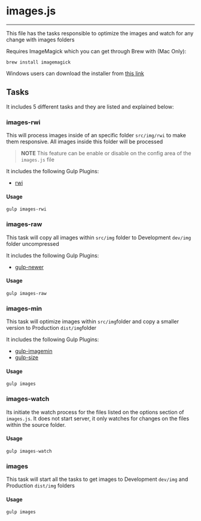 # images.js
--------

This file has the tasks responsible to optimize the images and watch for any change with images folders

Requires ImageMagick which you can get through Brew with (Mac Only):

```
brew install imagemagick
```

Windows users can download the installer from [this link](http://www.imagemagick.org/script/binary-releases.php#windows)

## Tasks

It includes 5 different tasks and they are listed and explained below:

### images-rwi

This will process images inside of an specific folder `src/img/rwi` to make them responsive. All images inside this folder will be processed

> **NOTE**
> This feature can be enable or disable on the config area of the `images.js` file

It includes the following Gulp Plugins:

 - [rwi](https://www.npmjs.org/package/rwi)

#### Usage

`gulp images-rwi`

### images-raw

This task will copy all images within `src/img` folder to Development `dev/img` folder uncompressed

It includes the following Gulp Plugins:

 - [gulp-newer](https://www.npmjs.org/package/gulp-newer)

#### Usage

`gulp images-raw`

### images-min

This task will optimize images within `src/img`folder and copy a smaller version to  Production `dist/img`folder

It includes the following Gulp Plugins:

 - [gulp-imagemin](https://www.npmjs.org/package/gulp-imagemin)
 - [gulp-size](https://www.npmjs.org/package/gulp-size)

#### Usage

`gulp images`

### images-watch

Its initiate the watch process for the files listed on the options section of `images.js`. It does not start server, it only watches for changes on the files within the source folder.

#### Usage

`gulp images-watch`

### images

This task will start all the tasks to get images to Development `dev/img` and Production `dist/img` folders

#### Usage

`gulp images`
